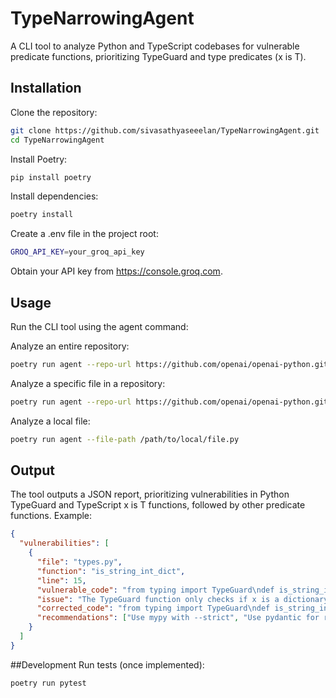 # TypeNarrowingAgent

A CLI tool to analyze Python and TypeScript codebases for vulnerable predicate functions, prioritizing TypeGuard and type predicates (x is T).

## Installation

Clone the repository:
```bash
git clone https://github.com/sivasathyaseeelan/TypeNarrowingAgent.git
cd TypeNarrowingAgent
```

Install Poetry:
```bash
pip install poetry
```

Install dependencies:
```bash
poetry install
```

Create a .env file in the project root:
```bash
GROQ_API_KEY=your_groq_api_key
```
Obtain your API key from https://console.groq.com.


## Usage
Run the CLI tool using the agent command:

Analyze an entire repository:
```bash
poetry run agent --repo-url https://github.com/openai/openai-python.git
```

Analyze a specific file in a repository:
```bash
poetry run agent --repo-url https://github.com/openai/openai-python.git --file-path src/openai/_streaming.py
```

Analyze a local file:
```bash
poetry run agent --file-path /path/to/local/file.py
```


## Output
The tool outputs a JSON report, prioritizing vulnerabilities in Python TypeGuard and TypeScript x is T functions, followed by other predicate functions. Example:
```json
{
  "vulnerabilities": [
    {
      "file": "types.py",
      "function": "is_string_int_dict",
      "line": 15,
      "vulnerable_code": "from typing import TypeGuard\ndef is_string_int_dict(x: any) -> TypeGuard[dict[str, int]]:\n    return isinstance(x, dict)",
      "issue": "The TypeGuard function only checks if x is a dictionary but does not verify that keys are strings and values are integers.",
      "corrected_code": "from typing import TypeGuard\ndef is_string_int_dict(x: any) -> TypeGuard[dict[str, int]]:\n    if not isinstance(x, dict):\n        return False\n    return all(isinstance(k, str) and isinstance(v, int) for k, v in x.items())",
      "recommendations": ["Use mypy with --strict", "Use pydantic for runtime validation", "Add unit tests"]
    }
  ]
}
```

##Development
Run tests (once implemented):
```bash
poetry run pytest
```